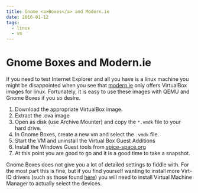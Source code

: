```yaml
---
title: Gnome <a>Boxes</a> and Modern.ie
date: 2016-01-12
tags:
  - linux
  - vm
---
```


# Gnome <a>Boxes</a> and Modern.ie

If you need to test Internet Explorer and all you have is a linux machine you
might be disappointed when you see that [modern.ie](http://modern.ie) only
offers VirtualBox images for linux. Fortunately, it is easy to use these images
with QEMU and Gnome Boxes if you so desire.

1. Download the appropriate VirtualBox image.
2. Extract the .ova image
3. Open as disk (use Archive Mounter) and copy the `*.vmdk` file to your hard
   drive.
4. In Gnome Boxes, create a new vm and select the `.vmdk` file.
5. Start the VM and uninstall the Virtual Box Guest Additions
6. Install the Windows Guest tools from
   [spice-space.org](http://www.spice-space.org/download.html)
7. At this point you are good to go and it is a good time to take a snapshot.

Gnome Boxes does not give you a lot of detailed settings to fiddle with. For the
most part this is fine, but if you find yourself wanting to install more Virt-IO
drivers (such as those found
[here](https://fedoraproject.org/wiki/Windows_Virtio_Drivers)) you will need to
install Virtual Machine Manager to actually select the devices.
